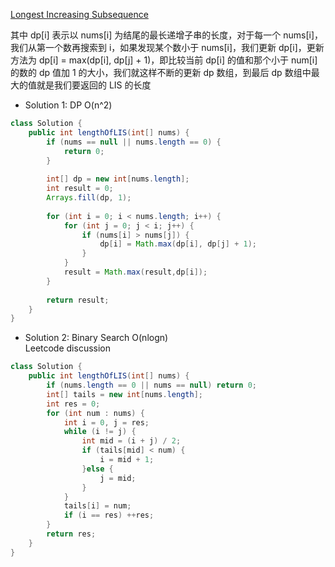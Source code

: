 [Longest Increasing Subsequence](https://leetcode.com/problems/longest-increasing-subsequence/description/)

其中 dp[i] 表示以 nums[i] 为结尾的最长递增子串的长度，对于每一个 nums[i]，我们从第一个数再搜索到 i，如果发现某个数小于 nums[i]，我们更新 dp[i]，更新方法为 dp[i] = max(dp[i], dp[j] + 1)，即比较当前 dp[i] 的值和那个小于 num[i] 的数的 dp 值加 1 的大小，我们就这样不断的更新 dp 数组，到最后 dp 数组中最大的值就是我们要返回的 LIS 的长度
- Solution 1: DP O(n^2)
```java
class Solution {
    public int lengthOfLIS(int[] nums) {        
        if (nums == null || nums.length == 0) {
            return 0;
        }
        
        int[] dp = new int[nums.length];
        int result = 0;
        Arrays.fill(dp, 1);
        
        for (int i = 0; i < nums.length; i++) {
            for (int j = 0; j < i; j++) {
                if (nums[i] > nums[j]) {
                    dp[i] = Math.max(dp[i], dp[j] + 1);
                }
            }
            result = Math.max(result,dp[i]);
        }
        
        return result;
    }
}
```

- Solution 2: Binary Search O(nlogn) <br>
Leetcode discussion <br>
```java
class Solution {
    public int lengthOfLIS(int[] nums) {
        if (nums.length == 0 || nums == null) return 0;
        int[] tails = new int[nums.length];
        int res = 0;
        for (int num : nums) {
            int i = 0, j = res;
            while (i != j) {
                int mid = (i + j) / 2;
                if (tails[mid] < num) {
                    i = mid + 1;
                }else {
                    j = mid;
                }
            }
            tails[i] = num;
            if (i == res) ++res;
        }
        return res;
    }
}
```

